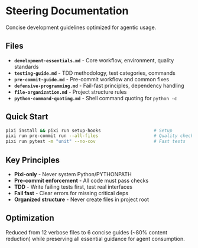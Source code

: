 # Steering Documentation

Concise development guidelines optimized for agentic usage.

## Files

- **`development-essentials.md`** - Core workflow, environment, quality standards
- **`testing-guide.md`** - TDD methodology, test categories, commands
- **`pre-commit-guide.md`** - Pre-commit workflow and common fixes
- **`defensive-programming.md`** - Fail-fast principles, dependency handling
- **`file-organization.md`** - Project structure rules
- **`python-command-quoting.md`** - Shell command quoting for `python -c`

## Quick Start

```bash
pixi install && pixi run setup-hooks                    # Setup
pixi run pre-commit run --all-files                     # Quality checks
pixi run pytest -m "unit" --no-cov                      # Fast tests
```

## Key Principles

- **Pixi-only** - Never system Python/PYTHONPATH
- **Pre-commit enforcement** - All code must pass checks
- **TDD** - Write failing tests first, test real interfaces  
- **Fail fast** - Clear errors for missing critical deps
- **Organized structure** - Never create files in project root

## Optimization

Reduced from 12 verbose files to 6 concise guides (~80% content reduction) while preserving all essential guidance for agent consumption.
